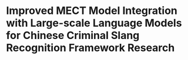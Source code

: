 # Improved MECT Model Integration with Large-scale Language Models for Chinese Criminal Slang Recognition Framework Research